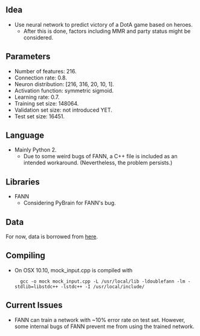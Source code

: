 ## Idea
+ Use neural network to predict victory of a DotA game based on heroes. 
    + After this is done, factors including MMR and party status might be considered.

## Parameters
+ Number of features: 216.
+ Connection rate: 0.8.
+ Neuron distribution: [216, 316, 20, 10, 1].
+ Activation function: symmetric sigmoid. 
+ Learning rate: 0.7.
+ Training set size: 148064.
+ Validation set size: not introduced YET.
+ Test set size: 16451.

## Language
+ Mainly Python 2. 
    + Due to some weird bugs of FANN, a C++ file is included as an intended workaround. (Nevertheless, the problem persists.)

## Libraries
+ FANN
    + Considering PyBrain for FANN's bug.

## Data
For now, data is borrowed from [here](http://kevintechnology.com/post/71621133663/using-machine-learning-to-recommend-heroes-for).

## Compiling
+ On OSX 10.10, mock_input.cpp is compiled with

        gcc -o mock mock_input.cpp -L /usr/local/lib -ldoublefann -lm -stdlib=libstdc++ -lstdc++ -I /usr/local/include/
    
## Current Issues
+ FANN can train a network with ~10% error rate on test set. However, some internal bugs of FANN prevent me from using the trained network.